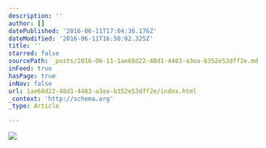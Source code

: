 ```yaml
---
description: ''
author: []
datePublished: '2016-06-11T17:04:36.176Z'
dateModified: '2016-06-11T16:58:02.325Z'
title: ''
starred: false
sourcePath: _posts/2016-06-11-1ae68d22-48d1-4483-a3ea-b352e53dff2e.md
inFeed: true
hasPage: true
inNav: false
url: 1ae68d22-48d1-4483-a3ea-b352e53dff2e/index.html
_context: 'http://schema.org'
_type: Article

---
```

![](https://the-grid-user-content.s3-us-west-2.amazonaws.com/b44def34-13f7-4be9-b799-f76fef8104b7.jpg)